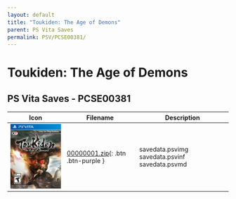 ```yaml
---
layout: default
title: "Toukiden: The Age of Demons"
parent: PS Vita Saves
permalink: PSV/PCSE00381/
---
```

# Toukiden: The Age of Demons

## PS Vita Saves - PCSE00381

| Icon | Filename | Description |
|------|----------|-------------|
| ![Toukiden: The Age of Demons](icon0.png) | [00000001.zip](00000001.zip){: .btn .btn-purple } | savedata.psvimg savedata.psvinf savedata.psvmd  |
